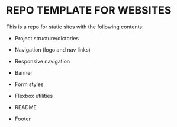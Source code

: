 # REPO TEMPLATE FOR WEBSITES

This is a repo for static sites with the following contents:

* Project structure/dictories

* Navigation (logo and nav links)

* Responsive navigation

* Banner

* Form styles

* Flexbox utilities

* README

* Footer
